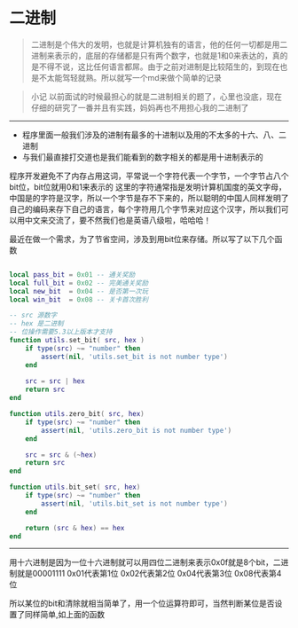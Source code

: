 # 二进制


> 二进制是个伟大的发明，也就是计算机独有的语言，他的任何一切都是用二进制来表示的，底层的存储都是只有两个数字，也就是1和0来表达的，真的是不得不说，这比任何语言都屌。由于之前对进制是比较陌生的，到现在也是不太能驾轻就熟。所以就写一个md来做个简单的记录


> 小记
以前面试的时候最担心的就是二进制相关的题了，心里也没底，现在仔细的研究了一番并且有实践，妈妈再也不用担心我的二进制了

------

- 程序里面一般我们涉及的进制有最多的十进制以及用的不太多的十六、八、二进制
- 与我们最直接打交道也是我们能看到的数字相关的都是用十进制表示的


程序开发避免不了内存占用这词，平常说一个字符代表一个字节，一个字节占八个bit位，bit位就用0和1来表示的
这里的字符通常指是发明计算机国度的英文字母，中国是的字符是汉字，所以一个字节是存不下来的，所以聪明的中国人同样发明了自己的编码来存下自己的语言，每个字符用几个字节来对应这个汉字，所以我们可以用中文来交流了，要不然我们也是英语八级啦，哈哈哈！


最近在做一个需求，为了节省空间，涉及到用bit位来存储。所以写了以下几个函数

```lua

local pass_bit = 0x01 -- 通关奖励
local full_bit = 0x02 -- 完美通关奖励
local new_bit  = 0x04 -- 是否第一次玩 
local win_bit  = 0x08 -- 关卡首次胜利

-- src 源数字
-- hex 是二进制
-- 位操作需要5.3以上版本才支持
function utils.set_bit( src, hex )
    if type(src) ~= "number" then
        assert(nil, 'utils.set_bit is not number type')
    end    
    
    src = src | hex
    return src    
end

function utils.zero_bit( src, hex)
    if type(src) ~= "number" then
        assert(nil, 'utils.zero_bit is not number type')
    end

    src = src & (~hex)
    return src
end

function utils.bit_set( src, hex)
    if type(src) ~= "number" then
        assert(nil, 'utils.bit_set is not number type')
    end

    return (src & hex) == hex
end

```

----

用十六进制是因为一位十六进制就可以用四位二进制来表示0x0f就是8个bit，二进制就是00001111
0x01代表第1位
0x02代表第2位
0x04代表第3位
0x08代表第4位

所以某位的bit和清除就相当简单了，用一个位运算符即可，当然判断某位是否设置了同样简单,如上面的函数

